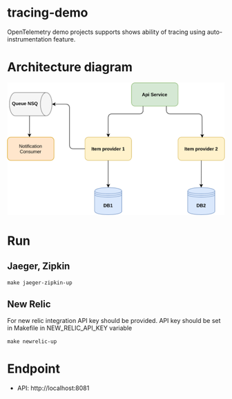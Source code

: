 # tracing-demo

OpenTelemetry demo projects supports shows ability of tracing using auto-instrumentation feature.

# Architecture diagram
![diagramm](ServiceArchitecture.png)

# Run
## Jaeger, Zipkin
```
make jaeger-zipkin-up
```
## New Relic
For new relic integration API key should be provided.
API key should be set in Makefile in NEW_RELIC_API_KEY variable 
```
make newrelic-up
```

# Endpoint
- API: http://localhost:8081

